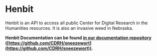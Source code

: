 # Henbit

Henbit is an API to access all public Center for Digital Research in the Humanities resources. It is also an invasive weed in Nebraska.

**Henbit Documentation can be found [in our documentation repository](https://github.com/CDRH/sneezewort) ([https://github.com/CDRH/sneezewort](https://github.com/CDRH/sneezewort)).** 
